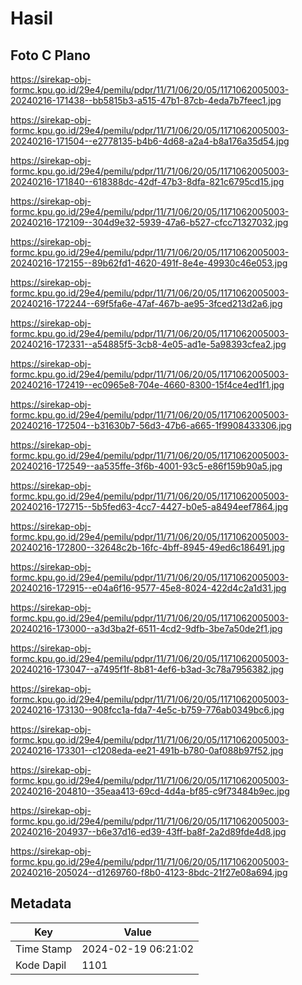 # Hasil

## Foto C Plano

https://sirekap-obj-formc.kpu.go.id/29e4/pemilu/pdpr/11/71/06/20/05/1171062005003-20240216-171438--bb5815b3-a515-47b1-87cb-4eda7b7feec1.jpg

https://sirekap-obj-formc.kpu.go.id/29e4/pemilu/pdpr/11/71/06/20/05/1171062005003-20240216-171504--e2778135-b4b6-4d68-a2a4-b8a176a35d54.jpg

https://sirekap-obj-formc.kpu.go.id/29e4/pemilu/pdpr/11/71/06/20/05/1171062005003-20240216-171840--618388dc-42df-47b3-8dfa-821c6795cd15.jpg

https://sirekap-obj-formc.kpu.go.id/29e4/pemilu/pdpr/11/71/06/20/05/1171062005003-20240216-172109--304d9e32-5939-47a6-b527-cfcc71327032.jpg

https://sirekap-obj-formc.kpu.go.id/29e4/pemilu/pdpr/11/71/06/20/05/1171062005003-20240216-172155--89b62fd1-4620-491f-8e4e-49930c46e053.jpg

https://sirekap-obj-formc.kpu.go.id/29e4/pemilu/pdpr/11/71/06/20/05/1171062005003-20240216-172244--69f5fa6e-47af-467b-ae95-3fced213d2a6.jpg

https://sirekap-obj-formc.kpu.go.id/29e4/pemilu/pdpr/11/71/06/20/05/1171062005003-20240216-172331--a54885f5-3cb8-4e05-ad1e-5a98393cfea2.jpg

https://sirekap-obj-formc.kpu.go.id/29e4/pemilu/pdpr/11/71/06/20/05/1171062005003-20240216-172419--ec0965e8-704e-4660-8300-15f4ce4ed1f1.jpg

https://sirekap-obj-formc.kpu.go.id/29e4/pemilu/pdpr/11/71/06/20/05/1171062005003-20240216-172504--b31630b7-56d3-47b6-a665-1f9908433306.jpg

https://sirekap-obj-formc.kpu.go.id/29e4/pemilu/pdpr/11/71/06/20/05/1171062005003-20240216-172549--aa535ffe-3f6b-4001-93c5-e86f159b90a5.jpg

https://sirekap-obj-formc.kpu.go.id/29e4/pemilu/pdpr/11/71/06/20/05/1171062005003-20240216-172715--5b5fed63-4cc7-4427-b0e5-a8494eef7864.jpg

https://sirekap-obj-formc.kpu.go.id/29e4/pemilu/pdpr/11/71/06/20/05/1171062005003-20240216-172800--32648c2b-16fc-4bff-8945-49ed6c186491.jpg

https://sirekap-obj-formc.kpu.go.id/29e4/pemilu/pdpr/11/71/06/20/05/1171062005003-20240216-172915--e04a6f16-9577-45e8-8024-422d4c2a1d31.jpg

https://sirekap-obj-formc.kpu.go.id/29e4/pemilu/pdpr/11/71/06/20/05/1171062005003-20240216-173000--a3d3ba2f-6511-4cd2-9dfb-3be7a50de2f1.jpg

https://sirekap-obj-formc.kpu.go.id/29e4/pemilu/pdpr/11/71/06/20/05/1171062005003-20240216-173047--a7495f1f-8b81-4ef6-b3ad-3c78a7956382.jpg

https://sirekap-obj-formc.kpu.go.id/29e4/pemilu/pdpr/11/71/06/20/05/1171062005003-20240216-173130--908fcc1a-fda7-4e5c-b759-776ab0349bc6.jpg

https://sirekap-obj-formc.kpu.go.id/29e4/pemilu/pdpr/11/71/06/20/05/1171062005003-20240216-173301--c1208eda-ee21-491b-b780-0af088b97f52.jpg

https://sirekap-obj-formc.kpu.go.id/29e4/pemilu/pdpr/11/71/06/20/05/1171062005003-20240216-204810--35eaa413-69cd-4d4a-bf85-c9f73484b9ec.jpg

https://sirekap-obj-formc.kpu.go.id/29e4/pemilu/pdpr/11/71/06/20/05/1171062005003-20240216-204937--b6e37d16-ed39-43ff-ba8f-2a2d89fde4d8.jpg

https://sirekap-obj-formc.kpu.go.id/29e4/pemilu/pdpr/11/71/06/20/05/1171062005003-20240216-205024--d1269760-f8b0-4123-8bdc-21f27e08a694.jpg


## Metadata

| Key        | Value               |
| ---------- | ------------------- |
| Time Stamp | 2024-02-19 06:21:02 |
| Kode Dapil | 1101                |



